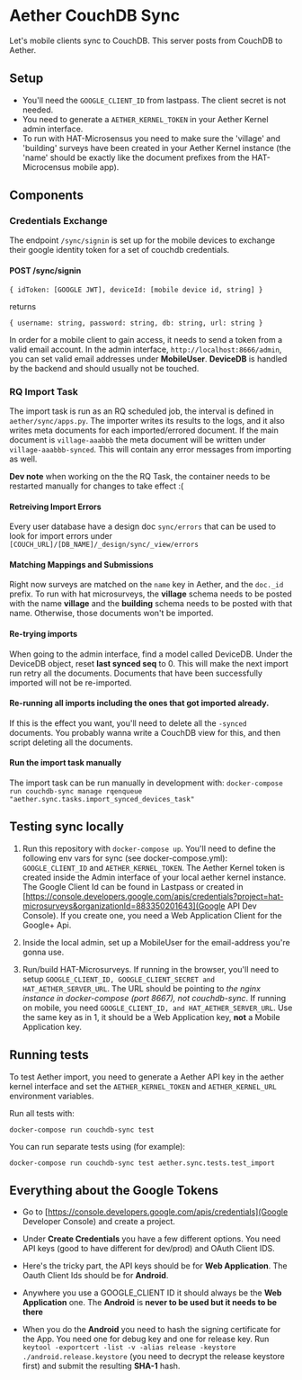 Aether CouchDB Sync
==========

Let's mobile clients sync to CouchDB. This server posts from CouchDB to Aether.

Setup
----

- You'll need the `GOOGLE_CLIENT_ID` from lastpass. The client secret is not needed.
- You need to generate a `AETHER_KERNEL_TOKEN` in your Aether Kernel admin interface.
- To run with HAT-Microsensus you need to make sure the 'village' and 'building' surveys have been created in your Aether Kernel instance (the 'name' should be exactly like the document prefixes from the HAT-Microcensus mobile app).

Components
----

### Credentials Exchange

The endpoint `/sync/signin` is set up for the mobile devices to exchange their google identity token for a set of couchdb credentials.

#### POST /sync/signin

```
{ idToken: [GOOGLE JWT], deviceId: [mobile device id, string] }
```

returns

```
{ username: string, password: string, db: string, url: string }
```

In order for a mobile client to gain access, it needs to send a token from a valid email account. In the admin interface, `http://localhost:8666/admin`, you can set valid email addresses under **MobileUser**. **DeviceDB** is handled by the backend and should usually not be touched.

### RQ Import Task

The import task is run as an RQ scheduled job, the interval is defined in `aether/sync/apps.py`. The importer writes its results to the logs, and it also writes meta documents for each imported/errored document. If the main document is `village-aaabbb` the meta document will be written under `village-aaabbb-synced`. This will contain any error messages from importing as well.

**Dev note** when working on the the RQ Task, the container needs to be restarted manually for changes to take effect :(

#### Retreiving Import Errors

Every user database have a design doc `sync/errors` that can be used to look for import errors under `[COUCH_URL]/[DB_NAME]/_design/sync/_view/errors`

#### Matching Mappings and Submissions

Right now surveys are matched on the `name` key in Aether, and the `doc._id` prefix. To run with hat microsurveys, the **village** schema needs to be posted with the name **village** and the **building** schema needs to be posted with that name. Otherwise, those documents won't be imported.

#### Re-trying imports

When going to the admin interface, find a model called DeviceDB. Under the DeviceDB object, reset **last synced seq** to 0. This will make the next import run retry all the documents. Documents that have been successfully imported will not be re-imported.

#### Re-running all imports including the ones that got imported already.
If this is the effect you want, you'll need to delete all the `-synced` documents. You probably wanna write a CouchDB view for this, and then script deleting all the documents.

#### Run the import task manually
The import task can be run manually in development with: `docker-compose run couchdb-sync manage rqenqueue "aether.sync.tasks.import_synced_devices_task"`

Testing sync locally
----

1. Run this repository with `docker-compose up`. You'll need to define the following env vars for sync (see docker-compose.yml): `GOOGLE_CLIENT_ID` and `AETHER_KERNEL_TOKEN`. The Aether Kernel token is created inside the Admin interface of your local aether kernel instance. The Google Client Id can be found in Lastpass or created in [https://console.developers.google.com/apis/credentials?project=hat-microsurveys&organizationId=883350201643](Google API Dev Console). If you create one, you need a Web Application Client for the Google+ Api.

2. Inside the local admin, set up a MobileUser for the email-address you're gonna use.

3. Run/build HAT-Microsurveys. If running in the browser, you'll need to setup `GOOGLE_CLIENT_ID, GOOGLE_CLIENT_SECRET and HAT_AETHER_SERVER_URL`. The URL should be pointing to *the nginx instance in docker-compose (port 8667), not couchdb-sync*. If running on mobile, you need `GOOGLE_CLIENT_ID, and HAT_AETHER_SERVER_URL`. Use the same key as in 1, it should be a Web Application key, **not** a Mobile Application key.

Running tests
-----

To test Aether import, you need to generate a Aether API key in the aether kernel interface and set the `AETHER_KERNEL_TOKEN` and `AETHER_KERNEL_URL` environment variables.

Run all tests with:

`docker-compose run couchdb-sync test`

You can run separate tests using (for example):

`docker-compose run couchdb-sync test aether.sync.tests.test_import`

Everything about the Google Tokens
-------

- Go to [https://console.developers.google.com/apis/credentials](Google Developer Console) and create a project.

- Under **Create Credentials** you have a few different options. You need API keys (good to have different for dev/prod) and OAuth Client IDS.
- Here's the tricky part, the API keys should be for **Web Application**. The Oauth Client Ids should be for **Android**.

- Anywhere you use a GOOGLE_CLIENT ID it should always be the **Web Application** one. The **Android** is **never to be used but it needs to be there**

- When you do the **Android** you need to hash the signing certificate for the App. You need one for debug key and one for release key. Run `keytool -exportcert -list -v -alias release -keystore ./android.release.keystore` (you need to decrypt the release keystore first) and submit the resulting **SHA-1** hash.
